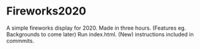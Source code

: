 # Fireworks2020
A simple fireworks display for 2020. Made in three hours. (Features eg. Backgrounds to come later)
Run index.html. (New) instructions included in commmits.
